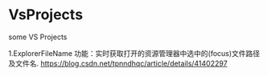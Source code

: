 # VsProjects
some VS Projects

1.ExplorerFileName
功能：实时获取打开的资源管理器中选中的(focus)文件路径及文件名.
https://blog.csdn.net/tpnndhqc/article/details/41402297

